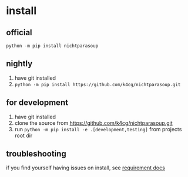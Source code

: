 # install

## official

`python -m pip install nichtparasoup`

## nightly

1. have git installed
1. `python -m pip install https://github.com/k4cg/nichtparasoup.git`

## for development

1. have git installed
1. clone the source from https://github.com/k4cg/nichtparasoup.git
1. run `python -m pip install -e .[development,testing]` from projects root dir  

## troubleshooting

if you find yourself having issues on install, see [requirement docs](requirements.md)
